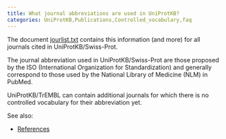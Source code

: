 ```yaml
---
title: What journal abbreviations are used in UniProtKB?
categories: UniProtKB,Publications,Controlled_vocabulary,faq
---
```


The document [jourlist.txt](http://www.uniprot.org/docs/jourlist.txt) contains
this information (and more) for all journals cited in
UniProtKB/Swiss-Prot.

The journal abbreviation used in UniProtKB/Swiss-Prot are those
proposed by the ISO (International Organization for Standardization) and generally correspond
to those used by the National Library of Medicine (NLM) in PubMed.

UniProtKB/TrEMBL can contain additional journals for which there is no
controlled vocabulary for their abbreviation yet.

See also:

- [References](http://www.uniprot.org/manual/references)